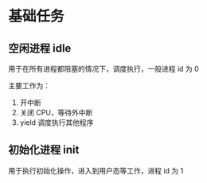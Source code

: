 # 基础任务

## 空闲进程 idle

用于在所有进程都阻塞的情况下，调度执行，一般进程 id 为 0

主要工作为：

1. 开中断
2. 关闭 CPU，等待外中断
3. yield 调度执行其他程序

## 初始化进程 init

用于执行初始化操作，进入到用户态等工作，进程 id 为 1
